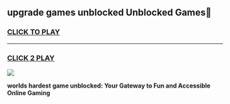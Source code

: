 
## upgrade games unblocked Unblocked Games👋
<h3>
<a href="https://premium.freeplayer.one?title=upgrade_games_unblocked&ref=16F">CLICK TO PLAY</a></h3>
<hr>

<h3>
<a href="https://premium.freeplayer.one?title=upgrade_games_unblocked&ref=16F">CLICK 2 PLAY</a>
  
</h3>

<a href="https://premium.freeplayer.one?title=upgrade_games_unblocked&ref=16F/"><img src="https://clearcache.store/games.png"></a>


**worlds hardest game unblocked: Your Gateway to Fun and Accessible Online Gaming**
